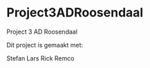 # Project3ADRoosendaal
Project 3 AD Roosendaal

Dit project is gemaakt met:

Stefan
Lars
Rick
Remco
